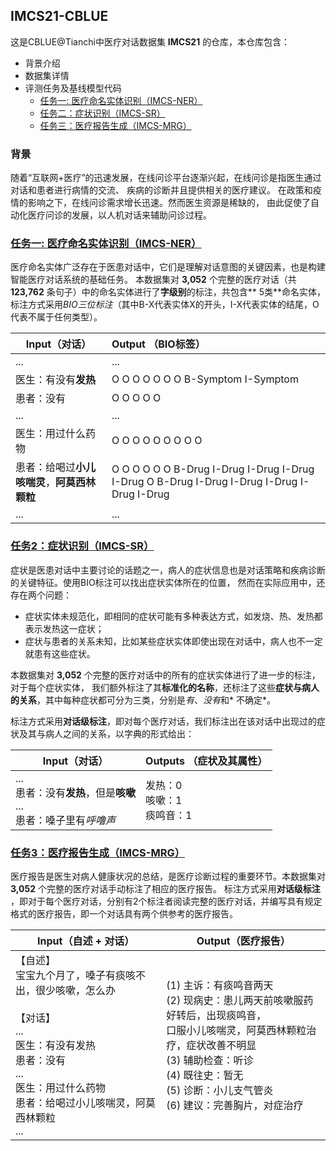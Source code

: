 ## IMCS21-CBLUE

这是CBLUE@Tianchi中医疗对话数据集 **IMCS21** 的仓库，本仓库包含：

- 背景介绍
- 数据集详情
- 评测任务及基线模型代码
  - [任务一: 医疗命名实体识别（IMCS-NER）](https://github.com/lemuria-wchen/imcs21-cblue/tree/main/task1)
  - [任务二：症状识别（IMCS-SR）](https://github.com/lemuria-wchen/imcs21-cblue/tree/main/task2)
  - [任务三：医疗报告生成（IMCS-MRG）](https://github.com/lemuria-wchen/imcs21-cblue/tree/main/task3)

### 背景

随着“互联网+医疗”的迅速发展，在线问诊平台逐渐兴起，在线问诊是指医生通过对话和患者进行病情的交流、 疾病的诊断并且提供相关的医疗建议。 在政策和疫情的影响之下，在线问诊需求增长迅速。然而医生资源是稀缺的，
由此促使了自动化医疗问诊的发展，以人机对话来辅助问诊过程。

### [任务一: 医疗命名实体识别（IMCS-NER）](https://github.com/lemuria-wchen/imcs21-cblue/tree/main/task1)

医疗命名实体广泛存在于医患对话中，它们是理解对话意图的关键因素，也是构建智能医疗对话系统的基础任务。 本数据集对 **3,052** 个完整的医疗对话（共 **123,762** 条句子）中的命名实体进行了**字级别**的标注，共包含**
5类**命名实体， 标注方式采用*BIO三位标注*（其中B-X代表实体X的开头，I-X代表实体的结尾，O代表不属于任何类型）。

| Input（对话）                  | Output （BIO标签）                                                                             |
|----------------------------|:-------------------------------------------------------------------------------------------|
| ...                        | ...                                                                                        |
| 医生：有没有**发热**               | O O O O O O O B-Symptom I-Symptom                                                          |
| 患者：没有                      | O O O O O                                                                                  |
| ...                        | ...                                                                                        |
| 医生：用过什么药物                  | O O O O O O O O O                                                                          |
| 患者：给喝过**小儿咳喘灵**，**阿莫西林颗粒** | O O O O O O B-Drug I-Drug I-Drug I-Drug I-Drug O B-Drug I-Drug I-Drug I-Drug I-Drug I-Drug |
| ...                        | ...                                                                                        |

### [任务2：症状识别（IMCS-SR）](https://github.com/lemuria-wchen/imcs21-cblue/tree/main/task2)

症状是医患对话中主要讨论的话题之一，病人的症状信息也是对话策略和疾病诊断的关键特征。使用BIO标注可以找出症状实体所在的位置， 然而在实际应用中，还存在两个问题：

- 症状实体未规范化，即相同的症状可能有多种表达方式，如发烧、热、发热都表示发热这一症状；
- 症状与患者的关系未知，比如某些症状实体即使出现在对话中，病人也不一定就患有这些症状。

本数据集对 **3,052** 个完整的医疗对话中的所有的症状实体进行了进一步的标注，对于每个症状实体， 我们额外标注了其**标准化的名称**，还标注了这些**症状与病人的关系**，其中每种症状都可分为三类，分别是*有*、*没有*和*
不确定*。

标注方式采用**对话级标注**，即对每个医疗对话，我们标注出在该对话中出现过的症状及其与病人之间的关系，以字典的形式给出：

| Input（对话）                                          | Outputs （症状及其属性）      |
|----------------------------------------------------|-----------------------|
| ...<br>患者：没有**发热**，但是**咳嗽**<br>...<br>患者：嗓子里有*呼噜声* | 发热：0<br>咳嗽：1<br>痰鸣音：1 |


### [任务3：医疗报告生成（IMCS-MRG）](https://github.com/lemuria-wchen/imcs21-cblue/tree/main/task3)

医疗报告是医生对病人健康状况的总结，是医疗诊断过程的重要环节。本数据集对 **3,052** 个完整的医疗对话手动标注了相应的医疗报告。 标注方式采用**对话级标注**
，即对于每个医疗对话，分别有2个标注者阅读完整的医疗对话，并编写具有规定格式的医疗报告，即一个对话具有两个供参考的医疗报告。

| Input（自述 + 对话）                                                                                                           | Output（医疗报告）                                                                                                                               |
|--------------------------------------------------------------------------------------------------------------------------|--------------------------------------------------------------------------------------------------------------------------------------------|
| 【自述】<br>宝宝九个月了，嗓子有痰咳不出，很少咳嗽，怎么办<br><br>【对话】<br>...<br>医生：有没有发热<br>患者：没有<br>...<br>医生：用过什么药物<br>患者：给喝过小儿咳喘灵，阿莫西林颗粒<br>... | (1) 主诉：有痰鸣音两天<br>(2) 现病史：患儿两天前咳嗽服药好转后，出现痰鸣音，<br>口服小儿咳喘灵，阿莫西林颗粒治疗，症状改善不明显<br>(3) 辅助检查：听诊<br>(4) 既往史：暂无<br>(5) 诊断：小儿支气管炎<br>(6) 建议：完善胸片，对症治疗 |

